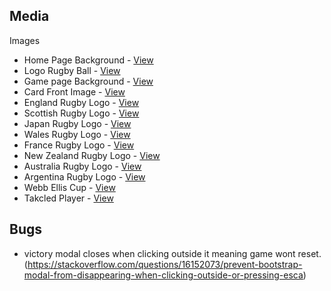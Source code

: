 ## Media
Images 
- Home Page Background - [View](https://www.pixelstalk.net/free-new-zealand-all-black-rugby-hd-backgrounds/)
- Logo Rugby Ball - [View](https://www.modestvintageplayer.com/collections/mvp-leather-balls)
- Game page Background - [View](https://commons.wikimedia.org/wiki/File:Rugby_union_pitch.svg)
- Card Front Image - [View](https://nbcsportsgrouppressbox.com/2018/02/02/nbc-sports-group-begins-inaugural-season-of-natwest-6-nations-championship-rugby-coverage-this-weekend/)
- England Rugby Logo - [View](https://leadersinsport.com/company/england-rugby/attachment/logo-england-rugby/)
- Scottish Rugby Logo - [View](https://www.talkingrugbyunion.co.uk/scottish-rugby-are-you-backing-blue-/10165.htm)
- Japan Rugby Logo - [View](https://www.pngitem.com/middle/wTJbbJ_cherry-blossom-japan-rugby-hd-png-download/)
- Wales Rugby Logo - [View](https://www.pinterest.at/pin/736620082776008846/)
- France Rugby Logo - [View](https://www.news24.com/sport/Rugby/french-rugby-clubs-raise-funds-to-help-coronavirus-victims-carers-20200328)
- New Zealand Rugby Logo - [View](https://www.pinterest.it/pin/94646029638529210/)
- Australia Rugby Logo - [View](https://twitter.com/wallabies)
- Argentina Rugby Logo - [View](http://www.unioncordobesaderugby.com.ar/es/2018/09/concentracion-nacional-m20-en-cordoba/)
- Webb Ellis Cup - [View](https://www.amazon.co.uk/Rugby-Replica-Trophy-Presentation-rrp%C2%A3120/dp/B01CUF1FME)
- Takcled Player - [View](https://www.pinclipart.com/pindetail/iihoJmh_rugby-tackle-clipart-png-transparent-png/)

## Bugs 
- victory modal closes when clicking outside it meaning game wont reset. (https://stackoverflow.com/questions/16152073/prevent-bootstrap-modal-from-disappearing-when-clicking-outside-or-pressing-esca)